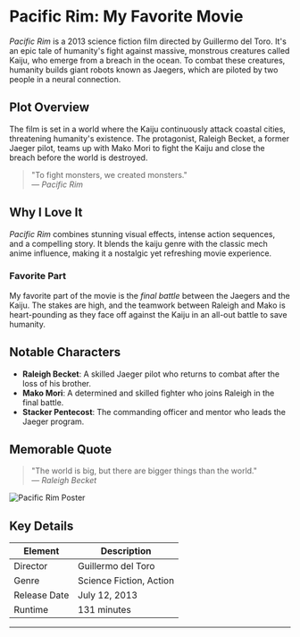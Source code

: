 
# **Pacific Rim: My Favorite Movie**

*Pacific Rim* is a 2013 science fiction film directed by Guillermo del Toro. It's an epic tale of humanity's fight against massive, monstrous creatures called Kaiju, who emerge from a breach in the ocean. To combat these creatures, humanity builds giant robots known as Jaegers, which are piloted by two people in a neural connection.

## **Plot Overview**
The film is set in a world where the Kaiju continuously attack coastal cities, threatening humanity's existence. The protagonist, Raleigh Becket, a former Jaeger pilot, teams up with Mako Mori to fight the Kaiju and close the breach before the world is destroyed.

> "To fight monsters, we created monsters."  
> — *Pacific Rim*

## **Why I Love It**
*Pacific Rim* combines stunning visual effects, intense action sequences, and a compelling story. It blends the kaiju genre with the classic mech anime influence, making it a nostalgic yet refreshing movie experience.

### **Favorite Part**
My favorite part of the movie is the *final battle* between the Jaegers and the Kaiju. The stakes are high, and the teamwork between Raleigh and Mako is heart-pounding as they face off against the Kaiju in an all-out battle to save humanity.

## **Notable Characters**
- **Raleigh Becket**: A skilled Jaeger pilot who returns to combat after the loss of his brother.
- **Mako Mori**: A determined and skilled fighter who joins Raleigh in the final battle.
- **Stacker Pentecost**: The commanding officer and mentor who leads the Jaeger program.

## **Memorable Quote**
> "The world is big, but there are bigger things than the world."  
> — *Raleigh Becket*

![Pacific Rim Poster](https://upload.wikimedia.org/wikipedia/en/c/c7/Pacific_Rim_poster.jpg)


## **Key Details**

| Element       | Description                                        |
|---------------|----------------------------------------------------|
| Director     | Guillermo del Toro                                |
| Genre        | Science Fiction, Action                          |
| Release Date | July 12, 2013                                     |
| Runtime      | 131 minutes                                       |

---
